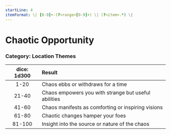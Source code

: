 ```yaml
---
startLine: 4
itemFormat: \| [0-9]+-(?<range>[0-9]+) \| (?<item>.*) \|
---
```

# Chaotic Opportunity
### Category: Location Themes

| dice: 1d300 | Result |
|:----:|:-------|
| 1-20 | Chaos ebbs or withdraws for a time |
| 21-40 | Chaos empowers you with strange but useful abilities |
| 41-60 | Chaos manifests as comforting or inspiring visions |
| 61-80 | Chaotic changes hamper your foes |
| 81-100 | Insight into the source or nature of the chaos |